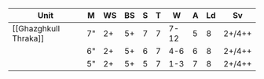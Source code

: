 | Unit                  | M   | WS  | BS  | S   | T   | W    | A   | Ld  | Sv     |
| --------------------- | --- | --- | --- | --- | --- | ---- | --- | --- | ------ |
| [[Ghazghkull Thraka]] | 7"  | 2+  | 5+  | 7   | 7   | 7-12 | 5   | 8   | 2+/4++ |
|                       | 6"  | 2+  | 5+  | 6   | 7   | 4-6  | 6   | 8   | 2+/4++ |
|                       | 5"  | 2+  | 5+  | 5   | 7   | 1-3  | 7   | 8   | 2+/4++       |